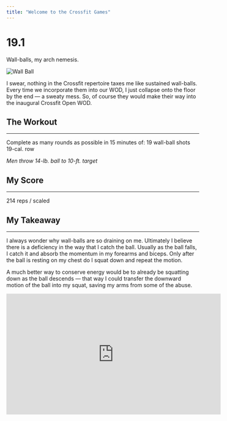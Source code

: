 ```yaml
---
title: "Welcome to the Crossfit Games"
---
```


# 19.1

Wall-balls, my arch nemesis.

![Wall Ball](https://i.gifer.com/Fc9h.gif)

I swear, nothing in the Crossfit repertoire taxes me like sustained wall-balls. Every time we incorporate them into our WOD, I just collapse onto the floor by the end — a sweaty mess. So, of course they would make their way into the inaugural Crossfit Open WOD.



## The Workout

------

Complete as many rounds as possible in 15 minutes of:
19 wall-ball shots
19-cal. row

*Men throw* *14-lb. ball to 10-ft. target*



## My Score

------

214 reps / scaled



## My Takeaway

------

I always wonder why wall-balls are so draining on me.  Ultimately I believe there is a deficiency in the way that I catch the ball. Usually as the ball falls, I catch it and absorb the momentum in my forearms and biceps. Only after the ball is resting on my chest do I squat down and repeat the motion. 

A much better way to conserve energy would be to already be squatting down as the ball descends — that way I could transfer the downward motion of the ball into my squat, saving my arms from some of the abuse. 



<iframe width="560" height="315" src="https://www.youtube.com/embed/fpUD0mcFp_0" frameborder="0" allow="accelerometer; autoplay; encrypted-media; gyroscope; picture-in-picture" allowfullscreen></iframe>



